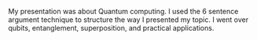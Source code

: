 My presentation was about Quantum computing.
I used the 6 sentence argument technique to 
structure the way I presented my topic.
I went over qubits, entanglement, superposition, and practical applications.
